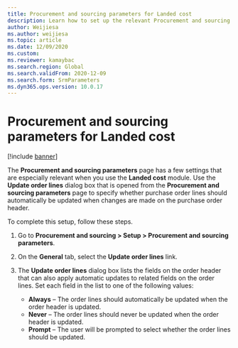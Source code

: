 ```yaml
---
title: Procurement and sourcing parameters for Landed cost
description: Learn how to set up the relevant Procurement and sourcing parameters when you use the Landed cost module, including a step-by-step process.
author: Weijiesa
ms.author: weijiesa
ms.topic: article
ms.date: 12/09/2020
ms.custom:
ms.reviewer: kamaybac
ms.search.region: Global
ms.search.validFrom: 2020-12-09
ms.search.form: SrmParameters
ms.dyn365.ops.version: 10.0.17
---
```


# Procurement and sourcing parameters for Landed cost

[!include [banner](../../includes/banner.md)]

The **Procurement and sourcing parameters** page has a few settings that are especially relevant when you use the **Landed cost** module. Use the **Update order lines** dialog box that is opened from the **Procurement and sourcing parameters** page to specify whether purchase order lines should automatically be updated when changes are made on the purchase order header.

To complete this setup, follow these steps.

1. Go to **Procurement and sourcing \> Setup \> Procurement and sourcing parameters**.
1. On the **General** tab, select the **Update order lines** link.
1. The **Update order lines** dialog box lists the fields on the order header that can also apply automatic updates to related fields on the order lines. Set each field in the list to one of the following values:

    - **Always** – The order lines should automatically be updated when the order header is updated.
    - **Never** – The order lines should never be updated when the order header is updated.
    - **Prompt** – The user will be prompted to select whether the order lines should be updated.
